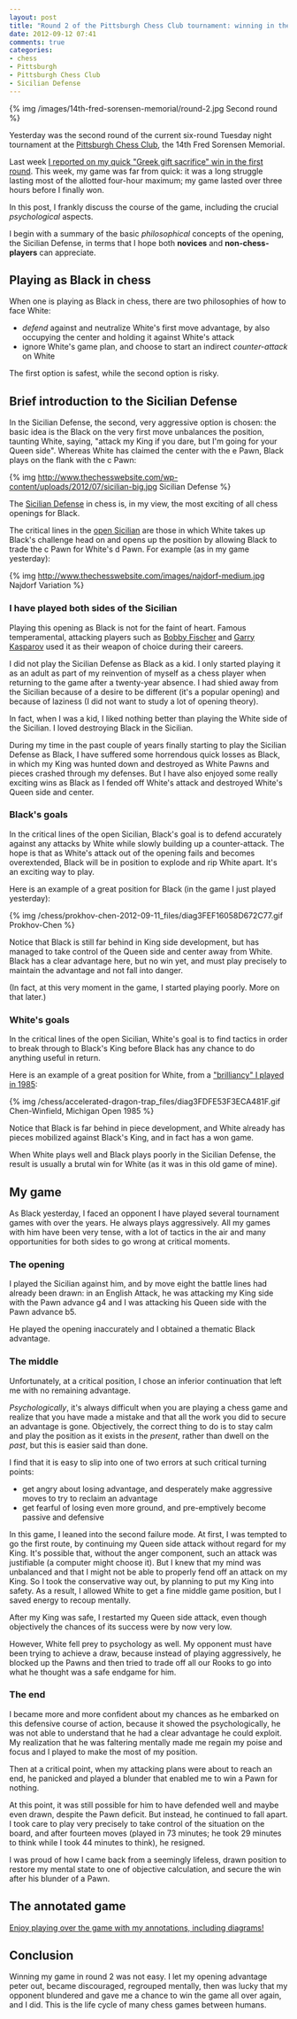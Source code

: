 ```yaml
---
layout: post
title: "Round 2 of the Pittsburgh Chess Club tournament: winning in the Sicilian Defense; the philosophy and psychology of struggle"
date: 2012-09-12 07:41
comments: true
categories: 
- chess
- Pittsburgh
- Pittsburgh Chess Club
- Sicilian Defense
---
```

{% img /images/14th-fred-sorensen-memorial/round-2.jpg Second round %}

Yesterday was the second round of the current six-round Tuesday night tournament at the [Pittsburgh Chess Club](http://pittsburghcc.org/), the 14th Fred Sorensen Memorial.

Last week [I reported on my quick "Greek gift sacrifice" win in the first round](/blog/2012/09/04/round-1-of-the-pittsburgh-chess-club-tournament-the-greek-gift-sacrifice/). This week, my game was far from quick: it was a long struggle lasting most of the allotted four-hour maximum; my game lasted over three hours before I finally won.

In this post, I frankly discuss the course of the game, including the crucial *psychological* aspects.

I begin with a summary of the basic *philosophical* concepts of the opening, the Sicilian Defense, in terms that I hope both **novices** and **non-chess-players** can appreciate.

<!--more-->

## Playing as Black in chess

When one is playing as Black in chess, there are two philosophies of how to face White:

- *defend* against and neutralize White's first move advantage, by also occupying the center and holding it against White's attack
- ignore White's game plan, and choose to start an indirect *counter-attack* on White

The first option is safest, while the second option is risky.

## Brief introduction to the Sicilian Defense

In the Sicilian Defense, the second, very aggressive option is chosen: the basic idea is the Black on the very first move unbalances the position, taunting White, saying, "attack my King if you dare, but I'm going for your Queen side". Whereas White has claimed the center with the e Pawn, Black plays on the flank with the c Pawn:

{% img http://www.thechesswebsite.com/wp-content/uploads/2012/07/sicilian-big.jpg Sicilian Defense %}

The [Sicilian Defense](http://en.wikipedia.org/wiki/Sicilian_Defence) in chess is, in my view, the most exciting of all chess openings for Black.

The critical lines in the [open Sicilian](http://en.wikipedia.org/wiki/Sicilian_Defence#Open_Sicilian:_2.Nf3_and_3.d4) are those in which White takes up Black's challenge head on and opens up the position by allowing Black to trade the c Pawn for White's d Pawn. For example (as in my game yesterday):

{% img http://www.thechesswebsite.com/images/najdorf-medium.jpg Najdorf Variation %}

### I have played both sides of the Sicilian

Playing this opening as Black is not for the faint of heart. Famous temperamental, attacking players such as [Bobby Fischer](http://en.wikipedia.org/wiki/Bobby_Fischer) and [Garry Kasparov](http://en.wikipedia.org/wiki/Garry_Kasparov) used it as their weapon of choice during their careers.

I did not play the Sicilian Defense as Black as a kid. I only started playing it as an adult as part of my reinvention of myself as a chess player when returning to the game after a twenty-year absence. I had shied away from the Sicilian because of a desire to be different (it's a popular opening) and because of laziness (I did not want to study a lot of opening theory).

In fact, when I was a kid, I liked nothing better than playing the White side of the Sicilian. I loved destroying Black in the Sicilian.

During my time in the past couple of years finally starting to play the Sicilian Defense as Black, I have suffered some horrendous quick losses as Black, in which my King was hunted down and destroyed as White Pawns and pieces crashed through my defenses. But I have also enjoyed some really exciting wins as Black as I fended off White's attack and destroyed White's Queen side and center.

### Black's goals

In the critical lines of the open Sicilian, Black's goal is to defend accurately against any attacks by White while slowly building up a counter-attack. The hope is that as White's attack out of the opening fails and becomes overextended, Black will be in position to explode and rip White apart. It's an exciting way to play.

Here is an example of a great position for Black (in the game I just played yesterday):

{% img /chess/prokhov-chen-2012-09-11_files/diag3FEF16058D672C77.gif Prokhov-Chen %}

Notice that Black is still far behind in King side development, but has managed to take control of the Queen side and center away from White. Black has a clear advantage here, but no win yet, and must play precisely to maintain the advantage and not fall into danger.

(In fact, at this very moment in the game, I started playing poorly. More on that later.)

### White's goals

In the critical lines of the open Sicilian, White's goal is to find tactics in order to break through to Black's King before Black has any chance to do anything useful in return.

Here is an example of a great position for White, from a ["brilliancy" I played in 1985](/blog/2012/06/02/they-published-my-brilliant-chess-game/):

{% img /chess/accelerated-dragon-trap_files/diag3FDFE53F3ECA481F.gif Chen-Winfield, Michigan Open 1985 %}

Notice that Black is far behind in piece development, and White already has pieces mobilized against Black's King, and in fact has a won game.

When White plays well and Black plays poorly in the Sicilian Defense, the result is usually a brutal win for White (as it was in this old game of mine).

## My game

As Black yesterday, I faced an opponent I have played several tournament games with over the years. He always plays aggressively. All my games with him have been very tense, with a lot of tactics in the air and many opportunities for both sides to go wrong at critical moments.

### The opening

I played the Sicilian against him, and by move eight the battle lines had already been drawn: in an English Attack, he was attacking my King side with the Pawn advance g4 and I was attacking his Queen side with the Pawn advance b5.

He played the opening inaccurately and I obtained a thematic Black advantage.

### The middle

Unfortunately, at a critical position, I chose an inferior continuation that left me with no remaining advantage.

*Psychologically*, it's always difficult when you are playing a chess game and realize that you have made a mistake and that all the work you did to secure an advantage is gone. Objectively, the correct thing to do is to stay calm and play the position as it exists in the *present*, rather than dwell on the *past*, but this is easier said than done.

I find that it is easy to slip into one of two errors at such critical turning points:

- get angry about losing advantage, and desperately make aggressive moves to try to reclaim an advantage
- get fearful of losing even more ground, and pre-emptively become passive and defensive

In this game, I leaned into the second failure mode. At first, I was tempted to go the first route, by continuing my Queen side attack without regard for my King. It's possible that, without the anger component, such an attack was justifiable (a computer might choose it). But I knew that my mind was unbalanced and that I might not be able to properly fend off an attack on my King. So I took the conservative way out, by planning to put my King into safety. As a result, I allowed White to get a fine middle game position, but I saved energy to recoup mentally.

After my King was safe, I restarted my Queen side attack, even though objectively the chances of its success were by now very low.

However, White fell prey to psychology as well. My opponent must have been trying to achieve a draw, because instead of playing aggressively, he blocked up the Pawns and then tried to trade off all our Rooks to go into what he thought was a safe endgame for him.

### The end

I became more and more confident about my chances as he embarked on this defensive course of action, because it showed the psychologically, he was not able to understand that he had a clear advantage he could exploit. My realization that he was faltering mentally made me regain my poise and focus and I played to make the most of my position.

Then at a critical point, when my attacking plans were about to reach an end, he panicked and played a blunder that enabled me to win a Pawn for nothing.

At this point, it was still possible for him to have defended well and maybe even drawn, despite the Pawn deficit. But instead, he continued to fall apart. I took care to play very precisely to take control of the situation on the board, and after fourteen moves (played in 73 minutes; he took 29 minutes to think while I took 44 minutes to think), he resigned.

I was proud of how I came back from a seemingly lifeless, drawn position to restore my mental state to one of objective calculation, and secure the win after his blunder of a Pawn.

## The annotated game

[Enjoy playing over the game with my annotations, including diagrams!](/chess/prokhov-chen-2012-09-11.htm)

## Conclusion

Winning my game in round 2 was not easy. I let my opening advantage peter out, became discouraged, regrouped mentally, then was lucky that my opponent blundered and gave me a chance to win the game all over again, and I did. This is the life cycle of many chess games between humans.
